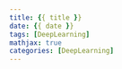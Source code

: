 ```yaml
---
title: {{ title }}
date: {{ date }}
tags: [DeepLearning]
mathjax: true
categories: [DeepLearning]
---
```


<!-- more -->